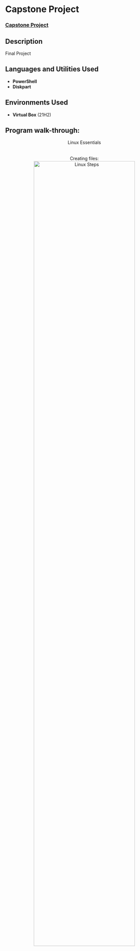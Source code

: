 <h1>Capstone Project</h1>

 ### [Capstone Project](https://1drv.ms/b/s!AgrBKDrPjT9pq2Ii1WKiUbLY0r-g?e=gNyDly)

<h2>Description</h2>
Final Project
<br />


<h2>Languages and Utilities Used</h2>

- <b>PowerShell</b> 
- <b>Diskpart</b>

<h2>Environments Used </h2>

- <b>Virtual Box</b> (21H2)

<h2>Program walk-through:</h2>

<p align="center">
Linux Essentials <br/>

<br />
<br />
Creating files:  <br/>
<img src="[https://i.imgur.com/tcTyMUE.png](https://1drv.ms/i/s!AgrBKDrPjT9pl0GyIlNYmGyumt3V?e=OgBY12)" height="80%" width="80%" alt="Linux Steps"/>

</p>

<!--
 ```diff
- text in red
+ text in green
! text in orange
# text in gray
@@ text in purple (and bold)@@
```
--!>
